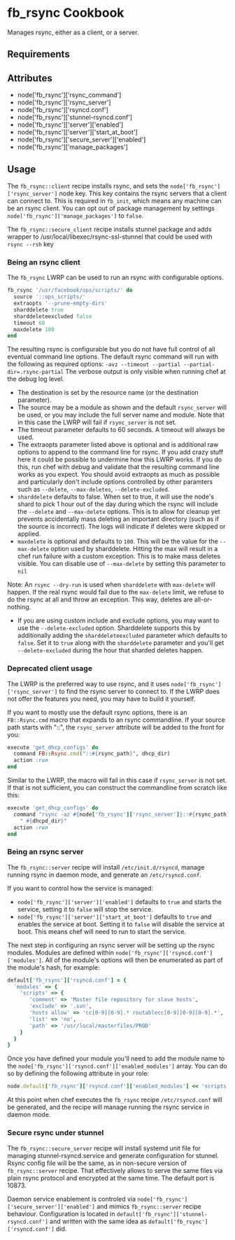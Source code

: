 fb_rsync Cookbook
====================
Manages rsync, either as a client, or a server.

Requirements
------------

Attributes
----------
* node['fb_rsync']['rsync_command']
* node['fb_rsync']['rsync_server']
* node['fb_rsync']['rsyncd.conf']
* node['fb_rsync']['stunnel-rsyncd.conf']
* node['fb_rsync']['server']['enabled']
* node['fb_rsync']['server']['start_at_boot']
* node['fb_rsync']['secure_server']['enabled']
* node['fb_rsync']['manage_packages']

Usage
-----
The `fb_rsync::client` recipe installs rsync, and sets the
`node['fb_rsync']['rsync_server']` node key. This key contains the rsync
servers that a client can connect to. This is required in `fb_init`, which
means any machine can be an rsync client. You can opt out of package
management by settings `node['fb_rsync']['manage_packages']` to `false`.

The `fb_rsync::secure_client` recipe installs stunnel package and adds wrapper
to /usr/local/libexec/rsync-ssl-stunnel that could be used with `rsync --rsh` key

### Being an rsync client
The `fb_rsync` LWRP can be used to run an rsync with configurable options.

```ruby
fb_rsync '/usr/facebook/ops/scripts/' do
  source '::ops_scripts/'
  extraopts '--prune-empty-dirs'
  sharddelete true
  sharddeleteexcluded false
  timeout 60
  maxdelete 100
end
```

The resulting rsync is configurable but you do not have full control of all
eventual command line options. The default rsync command will run with the
following as required options:
`-avz --timeout --partial --partial-dir=.rsync-partial`
The verbose output is only visible when running chef at the debug log level.

* The destination is set by the resource name (or the destination parameter).
* The source may be a module as shown and the default `rsync_server` will be
used, or you may include the full server name and module. Note that in this
case the LWRP will fail if `rsync_server` is not set.
* The timeout parameter defaults to 60 seconds. A timeout will always be used.
* The extraopts parameter listed above is optional and is additional raw
options to append to the command line for rsync. If you add crazy stuff here
it could be possible to undermine how this LWRP works. If you do this, run chef
with debug and validate that the resulting command line works as you expect.
You should avoid extraopts as much as possible and particularly don't include
options controlled by other paramters such as `--delete`, `--max-deletes`,
`--delete-excluded`.
* `sharddelete` defaults to false. When set to true, it will use the node's
shard to pick 1 hour out of the day during which the rsync will include the
`--delete` and `--max-delete` options. This is to allow for cleanup yet
prevents accidentally mass deleting an important directory (such as if the
source is incorrect). The logs will indicate if deletes were skipped or
applied.
* `maxdelete` is optional and defaults to `100`. This will be the value for the
`--max-delete` option used by sharddelete. Hitting the max will result in a
chef run failure with a custom exception. This is to make mass deletes visible.
You can disable use of `--max-delete` by setting this parameter to `nil`

Note: An `rsync --dry-run` is used when `sharddelete` with `max-delete` will
happen. If the real rsync would fail due to the `max-delete` limit, we refuse
to do the rsync at all and throw an exception. This way, deletes are
all-or-nothing.

* If you are using custom include and exclude options, you may want to use the
`--delete-excluded` option. Sharddelete supports this by additionally adding
the `sharddeleteexcluded` parameter which defaults to `false`. Set it to `true`
along with the `sharddelete` parameter and you'll get `--delete-excluded`
during the hour that sharded deletes happen.

### Deprecated client usage
The LWRP is the preferred way to use rsync, and it uses
`node['fb_rsync']['rsync_server']` to find the rsync server to connect to.  If
the LWRP does not offer the features you need, you may have to build it
yourself.

If you want to mostly use the default rsync options, there is an
`FB::Rsync.cmd` macro that expands to an rsync commandline. If your source path
starts with "::", the `rsync_server` attribute will be added to the front for
you:

```ruby
execute 'get_dhcp_configs' do
  command FB::Rsync.cmd("::#{rsync_path}", dhcp_dir)
  action :run
end
```

Similar to the LWRP, the macro will fail in this case if `rsync_server` is not
set. If that is not sufficient, you can construct the commandline from scratch
like this:

```ruby
execute 'get_dhcp_configs' do
  command "rsync -az #{node['fb_rsync']['rsync_server']}::#{rsync_path}"
    " #{dhcpd_dir}"
  action :run
end
```

### Being an rsync server
The `fb_rsync::server` recipe will install `/etc/init.d/rsyncd`, manage running rsync
in daemon mode, and generate an `/etc/rsyncd.conf`.

If you want to control how the service is managed:
* `node['fb_rsync']['server']['enabled']` defaults to `true` and starts the
service, setting it to `false` will stop the service.
* `node['fb_rsync']['server']['start_at_boot']` defaults to `true` and
enables the service at boot. Setting it to `false` will disable the service at
boot. This means chef will need to run to start the service.

The next step in configuring an rsync server will be setting up the rsync
modules. Modules are defined within
`node['fb_rsync']['rsyncd.conf']['modules']`. All of the module's options will
then be enumerated as part of the module's hash, for example:

```ruby
default['fb_rsync']['rsyncd.conf'] = {
  'modules' => {
    'scripts' => {
       'comment' => 'Master file repository for slave hosts',
       'exclude' => '.svn',
       'hosts allow' => 'cc[0-9][0-9].* routablecc[0-9][0-9][0-9].*',
       'list' => 'no',
       'path' => '/usr/local/masterfiles/PROD'
    }
  }
}
```

Once you have defined your module you'll need to add the module name to the
`node['fb_rsync']['rsyncd.conf']['enabled_modules']` array. You can do so by
defining the following attribute in your role:

```ruby
node.default['fb_rsync']['rsyncd.conf']['enabled_modules'] << 'scripts'
```

At this point when chef executes the `fb_rsync` recipe `/etc/rsyncd.conf`
will be generated, and the recipe will manage running the rsync service in
daemon mode.

### Secure rsync under stunnel
The `fb_rsync::secure_server` recipe will install systemd unit file for managing
stunnel-rsyncd.service and generate configuration for stunnel.
Rsync config file will be the same, as in non-secure version of
`fb_rsync::server` recipe. That effectively allows to serve the same files
via plain rsync protocol and encrypted at the same time.
The default port is 10873.

Daemon service enablement is controled via `node['fb_rsync']['secure_server']['enabled']`
and mimics `fb_rsync::server` recipe behaviour.
Configuration is located in `default['fb_rsync']['stunnel-rsyncd.conf']`
and written with the same idea as `default['fb_rsync']['rsyncd.conf']` did.
